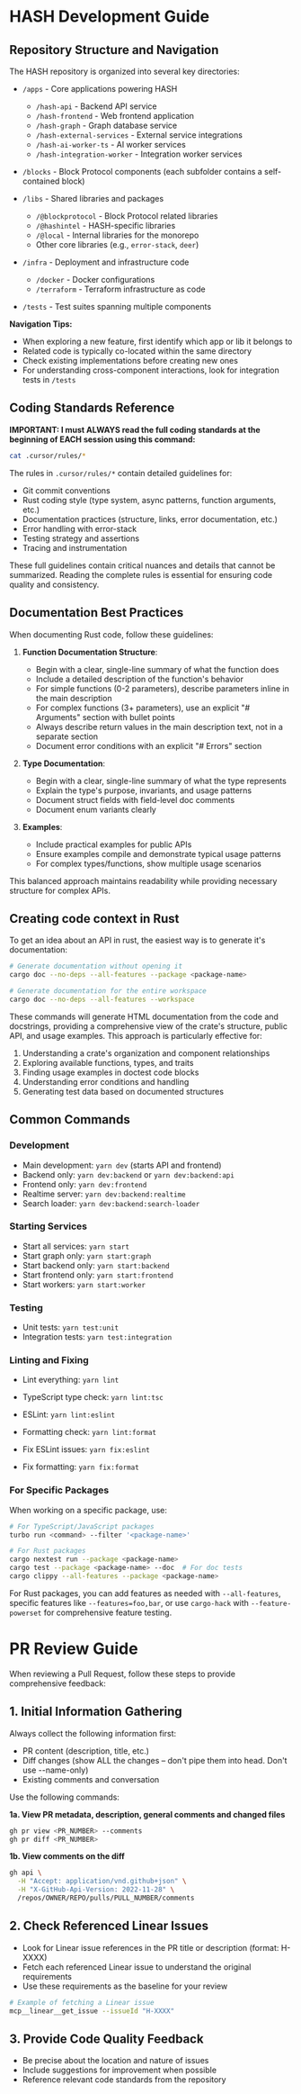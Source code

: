 # HASH Development Guide

## Repository Structure and Navigation

The HASH repository is organized into several key directories:

- `/apps` - Core applications powering HASH
  - `/hash-api` - Backend API service
  - `/hash-frontend` - Web frontend application
  - `/hash-graph` - Graph database service
  - `/hash-external-services` - External service integrations
  - `/hash-ai-worker-ts` - AI worker services
  - `/hash-integration-worker` - Integration worker services

- `/blocks` - Block Protocol components (each subfolder contains a self-contained block)

- `/libs` - Shared libraries and packages
  - `/@blockprotocol` - Block Protocol related libraries
  - `/@hashintel` - HASH-specific libraries
  - `/@local` - Internal libraries for the monorepo
  - Other core libraries (e.g., `error-stack`, `deer`)

- `/infra` - Deployment and infrastructure code
  - `/docker` - Docker configurations
  - `/terraform` - Terraform infrastructure as code

- `/tests` - Test suites spanning multiple components

**Navigation Tips:**

- When exploring a new feature, first identify which app or lib it belongs to
- Related code is typically co-located within the same directory
- Check existing implementations before creating new ones
- For understanding cross-component interactions, look for integration tests in `/tests`

## Coding Standards Reference

**IMPORTANT: I must ALWAYS read the full coding standards at the beginning of EACH session using this command:**

```bash
cat .cursor/rules/*
```

The rules in `.cursor/rules/*` contain detailed guidelines for:

- Git commit conventions
- Rust coding style (type system, async patterns, function arguments, etc.)
- Documentation practices (structure, links, error documentation, etc.)
- Error handling with error-stack
- Testing strategy and assertions
- Tracing and instrumentation

These full guidelines contain critical nuances and details that cannot be summarized. Reading the complete rules is essential for ensuring code quality and consistency.

## Documentation Best Practices

When documenting Rust code, follow these guidelines:

1. **Function Documentation Structure**:
   - Begin with a clear, single-line summary of what the function does
   - Include a detailed description of the function's behavior
   - For simple functions (0-2 parameters), describe parameters inline in the main description
   - For complex functions (3+ parameters), use an explicit "# Arguments" section with bullet points
   - Always describe return values in the main description text, not in a separate section
   - Document error conditions with an explicit "# Errors" section

2. **Type Documentation**:
   - Begin with a clear, single-line summary of what the type represents
   - Explain the type's purpose, invariants, and usage patterns
   - Document struct fields with field-level doc comments
   - Document enum variants clearly

3. **Examples**:
   - Include practical examples for public APIs
   - Ensure examples compile and demonstrate typical usage patterns
   - For complex types/functions, show multiple usage scenarios

This balanced approach maintains readability while providing necessary structure for complex APIs.

## Creating code context in Rust

To get an idea about an API in rust, the easiest way is to generate it's documentation:

```bash
# Generate documentation without opening it
cargo doc --no-deps --all-features --package <package-name>

# Generate documentation for the entire workspace
cargo doc --no-deps --all-features --workspace
```

These commands will generate HTML documentation from the code and docstrings, providing a comprehensive view of the crate's structure, public API, and usage examples. This approach is particularly effective for:

1. Understanding a crate's organization and component relationships
2. Exploring available functions, types, and traits
3. Finding usage examples in doctest code blocks
4. Understanding error conditions and handling
5. Generating test data based on documented structures

## Common Commands

### Development

- Main development: `yarn dev` (starts API and frontend)
- Backend only: `yarn dev:backend` or `yarn dev:backend:api`
- Frontend only: `yarn dev:frontend`
- Realtime server: `yarn dev:backend:realtime`
- Search loader: `yarn dev:backend:search-loader`

### Starting Services

- Start all services: `yarn start`
- Start graph only: `yarn start:graph`
- Start backend only: `yarn start:backend`
- Start frontend only: `yarn start:frontend`
- Start workers: `yarn start:worker`

### Testing

- Unit tests: `yarn test:unit`
- Integration tests: `yarn test:integration`

### Linting and Fixing

- Lint everything: `yarn lint`
- TypeScript type check: `yarn lint:tsc`
- ESLint: `yarn lint:eslint`
- Formatting check: `yarn lint:format`

- Fix ESLint issues: `yarn fix:eslint`
- Fix formatting: `yarn fix:format`

### For Specific Packages

When working on a specific package, use:

```bash
# For TypeScript/JavaScript packages
turbo run <command> --filter '<package-name>'

# For Rust packages
cargo nextest run --package <package-name>
cargo test --package <package-name> --doc  # For doc tests
cargo clippy --all-features --package <package-name>
```

For Rust packages, you can add features as needed with `--all-features`, specific features like `--features=foo,bar`, or use `cargo-hack` with `--feature-powerset` for comprehensive feature testing.

# PR Review Guide

When reviewing a Pull Request, follow these steps to provide comprehensive feedback:

## 1. Initial Information Gathering

Always collect the following information first:

- PR content (description, title, etc.)
- Diff changes (show ALL the changes – don't pipe them into head. Don't use --name-only)
- Existing comments and conversation

Use the following commands:

**1a. View PR metadata, description, general comments and changed files**

```bash
gh pr view <PR_NUMBER> --comments
gh pr diff <PR_NUMBER>
```

**1b. View comments on the diff**

```bash
gh api \
  -H "Accept: application/vnd.github+json" \
  -H "X-GitHub-Api-Version: 2022-11-28" \
  /repos/OWNER/REPO/pulls/PULL_NUMBER/comments
```

## 2. Check Referenced Linear Issues

- Look for Linear issue references in the PR title or description (format: H-XXXX)
- Fetch each referenced Linear issue to understand the original requirements
- Use these requirements as the baseline for your review

```bash
# Example of fetching a Linear issue
mcp__linear__get_issue --issueId "H-XXXX"
```

## 3. Provide Code Quality Feedback

- Be precise about the location and nature of issues
- Include suggestions for improvement when possible
- Reference relevant code standards from the repository